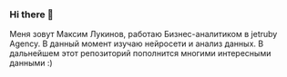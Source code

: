 ### Hi there 👋

Меня зовут Максим Лукинов, работаю Бизнес-аналитиком в jetruby Agency. В данный момент изучаю нейросети и анализ данных. В дальнейшем этот репозиторий пополнится многими интересными данными :)
